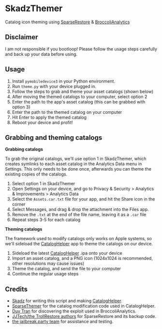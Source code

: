 # SkadzThemer
Catalog icon theming using [SparseRestore](https://github.com/JJTech0130/TrollRestore/tree/main/sparserestore) & [BroccoliAnalytics](https://github.com/jailbreakdotparty/BroccoliAnalytics) 

## Disclaimer
I am not responsible if you bootloop! Please follow the usage steps carefully and back up your data before using.

## Usage
1. Install `pymobiledevice3` in your Python environment.
2. Run `theme.py` with your device plugged in.
3. Follow the steps to grab and theme your asset catalogs (shown below)
4. After moving the themed catalogs to your computer, select option 2
5. Enter the path to the app's asset catalog (this can be grabbed with option 3)
6. Enter the path to the themed catalog on your computer
7. Hit Enter to apply the themed catalog
8. Reboot your device and profit!

## Grabbing and theming catalogs
**Grabbing catalogs**

To grab the original catalogs, we'll use option 1 in SkadzThemer, which creates symlinks to each asset catalog in the Analytics Data menu in Settings.
This only needs to be done once, afterwards you can theme the existing copies of the catalogs.

1. Select option 1 in SkadzThemer
2. Open Settings on your device, and go to Privacy & Security > Analytics & Improvements > Analytics Data
3. Select the `Assets.car.txt` file for your app, and hit the Share icon in the corner
4. Select Messages, and drag & drop the attachment into the Files app.
5. Remove the `.txt` at the end of the file name, leaving it as a `.car` file
6. Repeat steps 3-5 for each catalog

**Theming catalogs**

The framework used to modify catalogs only works on Apple systems, so we'll sideload the [CatalogHelper](https://github.com/skadz108/CatalogHelper) app to theme the catalogs on our device.

1. Sideload the latest [CatalogHelper](https://github.com/skadz108/CatalogHelper/releases/latest) .ipa onto your device
2. Import an asset catalog, and a PNG icon (1024x1024 is recommended, other resolutions may cause issues)
3. Theme the catalog, and send the file to your computer
4. Continue the regular usage steps

## Credits
- [Skadz](https://github.com/skadz108) for writing this script and making [CatalogHelper](https://github.com/skadz108/CatalogHelper).
- [SparseThemer](https://github.com/haxi0/SparseThemer) for the catalog modification code used in CatalogHelper.
- [Duy Tran](https://github.com/khanhduytran0) for discovering the exploit used in BroccoliAnalytics.
- [JJTech/the TrollRestore authors](https://github.com/JJTech0130/TrollRestore) for SparseRestore and its backup code.
- [the jailbreak.party team](https://github.com/jailbreakdotparty) for assistance and testing.
